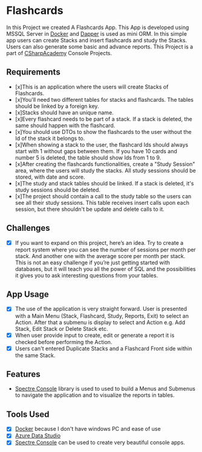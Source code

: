 # Flashcards
In this Project we created A Flashcards App. This App is developed
using MSSQL Server in [Docker](https://www.docker.com/) and [Dapper](https://www.learndapper.com/) is 
used as mini ORM. In this simple app users can create Stacks and
insert flashcards and study the Stacks. Users can also generate
some basic and advance reports.
This Project is a part of [CSharpAcademy](https://thecsharpacademy.com/)
Console Projects.

## Requirements

- [x]This is an application where the users will create Stacks of Flashcards.
- [x]You'll need two different tables for stacks and flashcards. The tables
should be linked by a foreign key.
- [x]Stacks should have an unique name.
- [x]Every flashcard needs to be part of a stack. If a stack is deleted, the
same should happen with the flashcard.
- [x]You should use DTOs to show the flashcards to the user without the Id of
the stack it belongs to.
- [x]When showing a stack to the user, the flashcard Ids should always start
with 1 without gaps between them. If you have 10 cards and number 5 is deleted,
the table should show Ids from 1 to 9.
- [x]After creating the flashcards functionalities, create a "Study Session"
area, where the users will study the stacks. All study sessions should be
stored, with date and score.
- [x]The study and stack tables should be linked. If a stack is deleted,
it's study sessions should be deleted.
- [x]The project should contain a call to the study table so the users
can see all their study sessions. This table receives insert calls upon
each session, but there shouldn't be update and delete calls to it.

## Challenges

- [x] If you want to expand on this project, here’s an idea. Try to create a
report system where you can see the number of sessions per month per stack.
And another one with the average score per month per stack. This is not an
easy challenge if you’re just getting started with databases, but it will
teach you all the power of SQL and the possibilities it gives you to ask
interesting questions from your tables.

## App Usage

- [x] The use of the application is very straight forward. User is presented with
a Main Menu (Stack, Flashcard, Study, Reports, Exit) to select an Action.
After that a submenu is display to select and Action e.g. Add Stack, Edit
Stack or Delete Stack etc.
- [x] When user provide input to create, edit or generate a report
it is checked before performing the Action.
- [x] Users can't entered Duplicate Stacks and a Flashcard Front side
within the same Stack.

## Features

- [Spectre Console](https://spectreconsole.net/) library is used
to used to build a Menus and Submenus to navigate the application and to
visualize the reports in tables.

## Tools Used

- [x] [Docker](https://www.docker.com/) because I don't have windows PC and ease of use
- [x] [Azure Data Studio](https://azure.microsoft.com/en-us/products/data-studio/)
- [x] [Spectre Console](https://spectreconsole.net/) can be used to create very beautiful console apps.